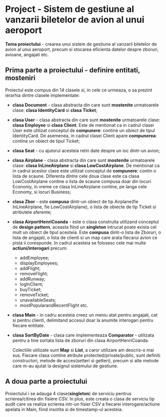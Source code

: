 # Project - Sistem de gestiune al vanzarii biletelor de avion al unui aeroport
**Tema proiectului** - crearea unui sistem de gestiune al vanzarii biletelor de avion al unui aeroport, precum si stocarea eficienta datelor despre zboruri, avioane, angajati etc.

## Prima parte a proiectului - definire entitati, mosteniri

Proiectul este compus din 14 clasele si, in cele ce urmeaza, o sa prezint ierarhia dintre clasele implementate:
- **clasa Document** - clasa abstracta din care sunt **mostenite** urmatoarele clase: **clasa IdentityCard** si **clasa Ticket**;

- **clasa User** -  clasa abstracta din care sunt **mostenite** urmatoarele clase: **clasa Employee** si **clasa Client**. Este de mentionat ca in cadrul clasei User este utilizat conceptul de **compunere**: contine un obiect de tipul IdentityCard. De asemenea, in cadrul clasei Client apare **compunerea**: contine un obiect de tipul Ticket;

- **clasa Seat** - cu ajutorul acesteia retin date despre un loc dintr-un avion;

- **clasa Airplane** - clasa abstracta din care sunt **mostenite** urmatoarele clase: **clasa InLineAirplane** si **clasa LowCostAirplane**. De mentionat ca in cadrul acestor clase este utilizat conceptul de **compunere**: contin o lista de scaune. Diferenta dintre cele doua clase este ca clasa LowCostAirplane contine o lista de scaune compusa doar din locuri Economy, in vreme ce clasa InLineAirplane contine, pe langa cele Economy, si locuri Business;

- **clasa Zbor** - este **compusa** dintr-un obiect de tip Airplane(fie InLineAirplane, fie LowCostAirplane), o lista de obiecte de tip Ticket si atributele aferente;

- **clasa AirportHenriCoanda** - este o clasa construita utilizand conceptul de **design pattern**, aceasta fiind un **singleton** intrucat poate exista cel mult un obiect de tipul acesteia. Este **compusa** dintr-o lista de Zboruri, o lista de angajati, o lista de clienti si un map care arata fiecarui avion ce pista ii corespunde. In cadrul acesteia se folosesc cele mai multe **actiuni/interogari** precum:
  - addEmployee;
  - displayEmployees;
  - addFlight;
  - removeFlight;
  - addRunway;
  - logInClient;
  - buyTicket;
  - removeTicket;
  - unavailableSeats;
  - mostPopularandRecentFlight etc.
  
- **clasa Main** - in cadru acesteia creez un meniu atat pentru angajati, cat si pentru clienti, delimitand accesul doar la anumite interogari pentru fiecare entitate.
  
- **clasa SortByDate** - clasa care implementeaza **Comparator<Flight>** - utilizata pentru a tine sortata lista de zboruri din clasa AirportHenriCoanda.
  
  Colectiile utilizate sunt **Map** si **List**, a caror utilizare am descris-o mai sus. Fiecare clasa contine atribute protected/private/public, sunt definiti constructori, metode de acces(setteri si getteri), precum si alte metode care m-au ajutat la designul sistemului de gestiune. 
  
## A doua parte a proiectului 
Proiectului i se adauga 4 clase(**singleton**) de serviciu pentrus scrierea/citirea din fisiere CSV. In plus, este creata o clasa de serviciu tip audit care va realiza scrierea intr-un fisier CSV a fiecarei interogare/actiune apelata in Main, fiind insotita si de timestamp-ul acesteia.

